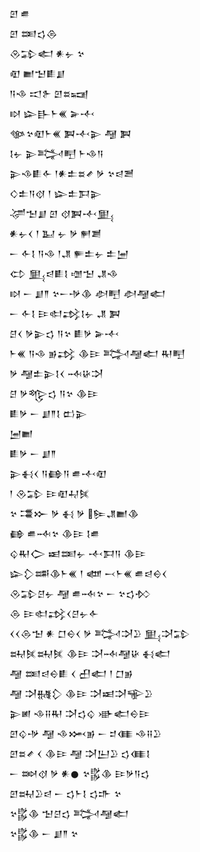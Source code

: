 <div class='block'>
<div class='line'>𒇻 𒌑</div>
<div class='line'>𒇻 𒌅𒌓𒁲</div>
<div class='line'>𒊮𒁉𒅗 𒀭𒉡 𒆳</div>
<div class='line'>𒊏 𒆤𒈠𒀾𒋗</div>
<div class='line'>𒀀𒈾 𒀊𒉿 𒇻𒊺𒍢</div>
<div class='line'>𒊭 𒇽𒃲𒈨𒌍 𒅕𒋾</div>
<div class='line'>𒀲𒆳𒊏𒈨𒌍 𒀉𒋾𒉌 𒆷 𒀉</div>
<div class='line'>𒋙𒉡 𒉌𒅋𒋃 𒈨𒈾𒀀</div>
<div class='line'>𒉌𒈾𒀾𒅆 𒁹𒀭𒉺𒊺𒍦 𒃻 𒆳𒁀𒍪</div>
<div class='line'>𒄭𒉺𒀀𒋼 𒁹 𒇽𒉺𒁕𒉌</div>
<div class='line'>𒋚𒈠𒋗 𒇻 𒋼𒀉𒋾𒅅</div>
<div class='line'>𒀭𒉡𒌋 𒁹 𒆏 𒉡 𒃻 𒂍𒋢</div>
<div class='line'>𒀸 𒅆𒋙 𒀀𒈾 𒁹𒂗 𒊓𒉺𒉡 𒉺𒅁</div>
<div class='line'>𒌌 𒅅𒁀𒀾𒋙 𒌝𒈠 𒂗𒈾</div>
<div class='line'>𒊭 𒀸 𒋗𒈫 𒆳𒀸𒋩𒆠 𒀠𒋃 𒀠𒆷𒅗</div>
<div class='line'>𒀸 𒅆𒋙 𒄿𒊕𒃶𒋙𒉡 𒂗 𒀉</div>
<div class='line'>𒆪𒌋 𒃻𒉌𒌓 𒀀𒆳 𒀾𒃻 𒅕𒋾</div>
<div class='line'>𒈨𒌍 𒀀𒈾 𒂊𒃶 𒆠𒄿 𒅋𒆷𒅗 𒊑𒋃</div>
<div class='line'>𒃻 𒆷𒉺𒉌𒋙𒌋 𒁄𒄩𒋫</div>
<div class='line'>𒆪 𒃻𒈜𒌓 𒀀𒆳 𒆠𒄿</div>
<div class='line'>𒀾𒃻 𒀸 𒋗𒈫𒋙 𒆗𒉌</div>
<div class='line'>𒅁𒆤</div>
<div class='line'>𒀾𒃻 𒀸 𒋗𒈫</div>
<div class='line'>𒉌𒈬𒌋 𒀀𒂵𒀀 𒌑𒋾𒊏</div>
<div class='line'>𒁹 𒊮𒁉 𒄿𒊏𒄷𒍮</div>
<div class='line'>𒆳 𒃮𒁍 𒃻 𒈬 𒃻 𒌉𒂗𒆤𒆠</div>
<div class='line'>𒂵 𒌑𒁄𒆳 𒆠𒄿 𒋙𒌑</div>
<div class='line'>𒌒𒊑𒀖 𒀜𒌅𒉡 𒋾𒁕𒀀 𒆠𒄿</div>
<div class='line'>𒇽𒁷𒌁𒆠𒈨𒌍 𒁹 𒅘 𒁁𒈨𒌍 𒌑𒁀𒀪𒌋</div>
<div class='line'>𒊮𒁉𒆪𒉡 𒆷 𒌑𒁄𒆳 𒀸 𒆳𒌓𒁴</div>
<div class='line'>𒁲 𒄿𒊕𒃶𒌋𒆪𒉡𒅆</div>
<div class='line'>𒌋𒌋𒁲𒈠 𒀭 𒆸𒀪𒌋 𒃻 𒅋𒋫𒊒 𒅅𒋫𒁉</div>
<div class='line'>𒊻𒍮𒊻𒍮 𒆠𒄿 𒋫𒁄𒆷𒄩 𒈬𒅗</div>
<div class='line'>𒆷 𒌅𒁀𒀪𒀾 𒌋 𒌷𒅗 𒁹 𒆸𒂊</div>
<div class='line'>𒆷 𒋫𒉆𒁷 𒆠𒄿 𒋫𒀜𒋫𒊍𒊒</div>
<div class='line'>𒉌𒅖 𒈾𒍝𒊑 𒋫𒌓𒌒 𒀝𒅗𒀪𒄿</div>
<div class='line'>𒇻𒌒𒋩 𒆷 𒈾𒈲𒂊 𒀸 𒄑𒈪 𒈾𒍝𒊒</div>
<div class='line'>𒇻𒊺𒍦 𒌋 𒆠𒄿 𒆷 𒋫𒌨𒊒 𒌓𒈪𒋙</div>
<div class='line'>𒀸 𒇷𒋼 𒃻 𒀭𒊹 𒆳𒌵𒆠 𒄿𒃻𒀀𒌓</div>
<div class='line'>𒇻𒊻𒊒𒁀 𒀸 𒌓𒈨𒋙 𒌓𒈥 𒆳</div>
<div class='line'>𒆳𒌵𒆠 𒈠𒆪𒌓 𒅋𒆷𒅗</div>
<div class='line'>𒆳𒌵𒆠 𒀸 𒋗𒈫 𒆳</div>
</div>